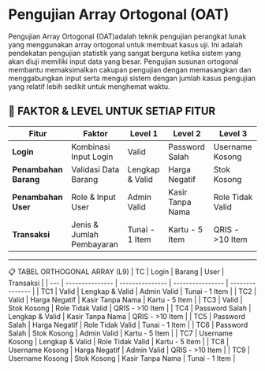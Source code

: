 # Pengujian Array Ortogonal (OAT) 
  Pengujian Array Ortogonal (OAT)adalah teknik pengujian perangkat lunak yang menggunakan array ortogonal untuk membuat kasus uji. Ini adalah pendekatan
  pengujian statistik yang sangat berguna ketika sistem yang akan diuji memiliki input data yang besar. Pengujian susunan ortogonal membantu memaksimalkan 
  cakupan pengujian dengan memasangkan dan menggabungkan input serta menguji sistem dengan
  jumlah kasus pengujian yang relatif lebih sedikit untuk menghemat waktu.
  
🧩 FAKTOR & LEVEL UNTUK SETIAP FITUR
---
| Fitur                 | Faktor                    | Level 1         | Level 2          | Level 3          |
| --------------------- | ------------------------- | --------------- | ---------------- | ---------------- |
| **Login**             | Kombinasi Input Login     | Valid           | Password Salah   | Username Kosong  |
| **Penambahan Barang** | Validasi Data Barang      | Lengkap & Valid | Harga Negatif    | Stok Kosong      |
| **Penambahan User**   | Role & Input User         | Admin Valid     | Kasir Tanpa Nama | Role Tidak Valid |
| **Transaksi**         | Jenis & Jumlah Pembayaran | Tunai - 1 Item  | Kartu - 5 Item   | QRIS - >10 Item  |
---
📋 TABEL ORTHOGONAL ARRAY (L9)
| TC | Login           | Barang          | User             | Transaksi       |
| --- | --------------- | --------------- | ---------------- | --------------- |
| TC1 | Valid           | Lengkap & Valid | Admin Valid      | Tunai - 1 Item  |
| TC2 | Valid           | Harga Negatif   | Kasir Tanpa Nama | Kartu - 5 Item  |
| TC3 | Valid           | Stok Kosong     | Role Tidak Valid | QRIS - >10 Item |
| TC4 | Password Salah  | Lengkap & Valid | Kasir Tanpa Nama | QRIS - >10 Item |
| TC5 | Password Salah  | Harga Negatif   | Role Tidak Valid | Tunai - 1 Item  |
| TC6 | Password Salah  | Stok Kosong     | Admin Valid      | Kartu - 5 Item  |
| TC7 | Username Kosong | Lengkap & Valid | Role Tidak Valid | Kartu - 5 Item  |
| TC8 | Username Kosong | Harga Negatif   | Admin Valid      | QRIS - >10 Item |
| TC9 | Username Kosong | Stok Kosong     | Kasir Tanpa Nama | Tunai - 1 Item  |
